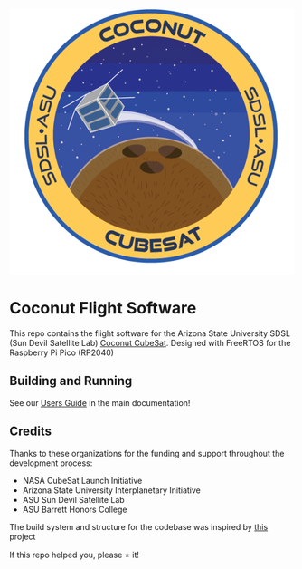 
![](docs/logo.png)

# Coconut Flight Software
This repo contains the flight software for the Arizona State University SDSL (Sun Devil Satellite Lab) [Coconut CubeSat](https://www.nasa.gov/news-release/nasa-announces-selection-of-candidates-for-cubesat-space-missions/). Designed with FreeRTOS for the Raspberry Pi Pico (RP2040)

## Building and Running
See our [Users Guide](docs/DOCS.md#users-guide) in the main documentation!

## Credits
Thanks to these organizations for the funding and support throughout the development process:
- NASA CubeSat Launch Initiative
- Arizona State University Interplanetary Initiative
- ASU Sun Devil Satellite Lab
- ASU Barrett Honors College

The build system and structure for the codebase was inspired by [this](https://github.com/smittytone/RP2040-FreeRTOS) project

If this repo helped you, please ⭐ it!
